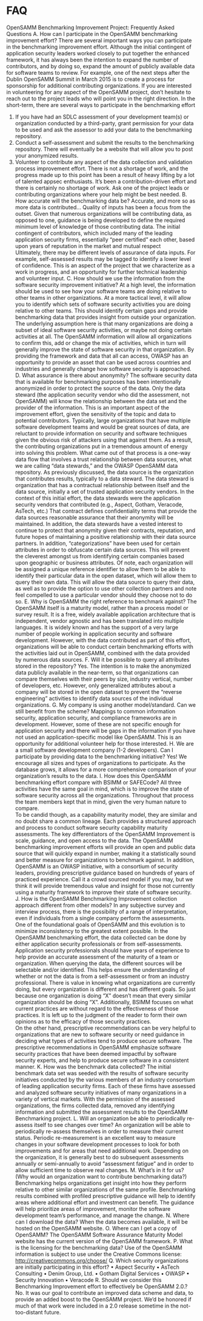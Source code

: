 # FAQ

OpenSAMM Benchmarking Improvement Project:  Frequently Asked QuestionsA.	How can I participate in the OpenSAMM benchmarking improvement effort?There are several important ways you can participate in the benchmarking improvement effort.  Although the initial contingent of application security leaders worked closely to put together the enhanced framework, it has always been the intention to expand the number of contributors, and by doing so, expand the amount of publicly available data for software teams to review.   For example, one of the next steps after the Dublin OpenSAMM Summit in March 2015 is to create a process for sponsorship for additional contributing organizations.  If you are interested in volunteering for any aspect of the OpenSAMM project, don’t hesitate to reach out to the project leads who will point you in the right direction.In the short-term, there are several ways to participate in the benchmarking effort1.	If you have had an SDLC assessment of your development team(s) or organization conducted by a third-party, grant permission for your data to be used and ask the assessor to add your data to the benchmarking repository.2.	Conduct a self-assessment and submit the results to the benchmarking repository.  There will eventually be a website that will allow you to post your anonymized results.3.	Volunteer to contribute any aspect of the data collection and validation process improvement effort.  There is not a shortage of work, and the progress made up to this point has been a result of heavy lifting by a lot of talented appsec enthusiasts. It’s been a contribution-driven effort and there is certainly no shortage of work.  Ask one of the project leads or contributing organizations where your help might be best needed.B.	How accurate will the benchmarking data be?Accurate, and more so as more data is contributed… Quality of inputs has been a focus from the outset.   Given that numerous organizations will be contributing data, as opposed to one, guidance is being developed to define the required minimum level of knowledge of those contributing data.   The initial contingent of contributors, which included many of the leading application security firms, essentially “peer certified” each other, based upon years of reputation in the market and mutual respect  Ultimately, there may be different levels of assurance of data inputs.  For example, self-assessed results may be tagged to identify a lower level of confidence.  This is an aspect of the project that we characterize as a work in progress, and an opportunity for further technical leadership and volunteer input.C.	How should we use the information from the software security improvement initiative?At a high level, the information should be used to see how your software teams are doing relative to other teams in other organizations. At a more tactical level, it will allow you to identify which sets of software security activities you are doing relative to other teams.  This should identify certain gaps and provide benchmarking data that provides insight from outside your organization.   The underlying assumption here is that many organizations are doing a subset of ideal software security activities, or maybe not doing certain activities at all.  The OpenSAMM information will allow all organizations to confirm this, add or change the mix of activities, which in turn will generally improve the state of software security in that organization.   By providing the framework and data that all can access, OWASP has an opportunity to provide an asset that can be used across countries and industries and generally change how software security is approached.D.	What assurance is there about anonymity?The software security data that is available for benchmarking purposes has been intentionally anonymized in order to protect the source of the data.  Only the data steward (the application security vendor who did the assessment, not OpenSAMM) will know the relationship between the data set and the provider of the information.  This is an important aspect of the improvement effort, given the sensitivity of the topic and data to potential contributors.  Typically, large organizations that have multiple software development teams and would be great sources of data, are reluctant to provide information on security and software techniques given the obvious risk of attackers using that against them.As a result, the contributing organizations put in a tremendous amount of energy into solving this problem.  What came out of that process is a one-way data flow that involves a trust  relationship between data sources, what we are calling “data stewards,” and the OWASP OpenSAMM data repository.   As previously discussed, the data source is the organization that contributes results, typically to a data steward.  The data steward is organization that has a contractual relationship between itself and the data source, initially a set of trusted application security vendors.  In the context of this initial effort, the data stewards were the application security vendors that contributed (e.g., Aspect, Gotham, Veracode, AsTech, etc.)  That contract defines confidentiality terms that provide the data sources reasonable assurance that their anonymity will be maintained.   In addition, the data stewards have a vested interest to continue to protect that anonymity given their contracts, reputation, and future hopes of maintaining a positive relationship with their data source partners.In addition, “categorizations” have been used for certain attributes in order to obfuscate certain data sources.  This will prevent the cleverest amongst us from identifying certain companies based upon geographic or business attributes.  Of note, each organization will be assigned a unique reference identifier to allow them to be able to identify their particular data in the open dataset, which will allow them to query their own data.  This will allow the data source to query their data, as well as to provide the option to use other collection partners and note feel compelled to use a particular vendor should they choose not to do so.E.	Why is OpenSAMM the right reference to benchmark against?The OpenSAMM itself is a maturity model, rather than a process model or survey result. It is a free, widely available application architecture that is independent, vendor agnostic and has been translated into multiple languages. It is widely known and has the support of a very large number of people working in application security and software development. However, with the data contributed as part of this effort, organizations will be able to conduct certain benchmarking efforts with the activities laid out in OpenSAMM, combined with the data provided by numerous data sources.F.	Will it be possible to query all attributes stored in the repository?Yes. The intention is to make the anonymized data publicly available in the near-term, so that organizations can compare themselves with their peers by size, industry vertical, number of developers, etc. However, only generalized attributes about a company will be stored in the open dataset to prevent the “reverse engineering” activities to identify data sources of the individual organizations. G.	My company is using another model/standard. Can we still benefit from the scheme?Mappings to common information security, application security, and compliance frameworks are in development. However, some of these are not specific enough for application security and there will be gaps in the information if you have not used an application-specific model like OpenSAMM.  This is an opportunity for additional volunteer help for those interested.H.	We are a small software development company (1-2 developers).  Can I participate by providing data to the benchmarking initiative?Yes!  We encourage all sizes and types of organizations to participate.  As the database grows, it allows for a more comprehensive comparison of your organization’s results to the data.I.	How does this OpenSAMM benchmarking effort compare with BSIMM or SAFECode?All three activities have the same goal in mind, which is to improve the state of software security across all the organizations.  Throughout that process the team members kept that in mind, given the very human nature to compare.  To be candid though, as a capability maturity model, they are similar and no doubt share a common lineage.   Each provides a structured approach and process to conduct software security capability maturity assessments.  The key differentiators of the OpenSAMM Improvement is scale, guidance, and open access to the data.   The OpenSAMM benchmarking improvement efforts will provide an open and public data source that will quickly expand in number, making it a statistically sound and better measure for organizations to benchmark against.  In addition, OpenSAMM is an OWASP initiative, with a consortium of security leaders, providing prescriptive guidance based on hundreds of years of practiced experience.   Call it a crowd sourced model if you may, but we think it will provide tremendous value and insight for those not currently using a maturity framework to improve their state of software security.J.	How is the OpenSAMM Benchmarking Improvement collection approach different from other models?In any subjective survey and interview process, there is the possibility of a range of interpretation, even if individuals from a single company perform the assessments.  One of the foundational goals of OpenSAMM and this evolution is to minimize inconsistency to the greatest extent possible.In the OpenSAMM benchmarking effort, the data collected can be done by either application security professionals or from self-assessments. Application security professionals should have years of experience to help provide an accurate assessment of the maturity of a team or organization. When querying the data, the different sources will be selectable and/or identified. This helps ensure the understanding of whether or not the data is from a self-assessment or from an industry professional.There is value in knowing what organizations are currently doing, but every organization is different and has different goals.  So just because one organization is doing “X” doesn’t mean that every similar organization should be doing “X”.  Additionally, BSIMM focuses on what current practices are without regard to the effectiveness of those practices.  It is left up to the judgment of the reader to form their own opinions as to the efficacy of those security practices.  On the other hand, prescriptive recommendations can be very helpful to organizations that are new to software security or need guidance in deciding what types of activities tend to produce secure software.  The prescriptive recommendations in OpenSAMM emphasize software security practices that have been deemed impactful by software security experts, and help to produce secure software in a consistent manner.K.	How was the benchmark data collected?The initial benchmark data set was seeded with the results of software security initiatives conducted by the various members of an industry consortium of leading application security firms.  Each of these firms have assessed and analyzed software security initiatives of many organizations in a variety of vertical markets.  With the permission of the assessed organizations, the firms collected data, removed any identifying information and submitted the assessment results to the OpenSAMM Benchmarking project.L.	Will an organization be able to periodically re-assess itself to see changes over time?An organization will be able to periodically re-assess themselves in order to measure their current status.  Periodic re-measurement is an excellent way to measure changes in your software development processes to look for both improvements and for areas that need additional work.  Depending on the organization, it is generally best to do subsequent assessments annually or semi-annually to avoid “assessment fatigue” and in order to allow sufficient time to observe real changes.M.	What’s in it for us? (Why would an organization want to contribute benchmarking data?) Benchmarking helps organizations get insight into how they perform relative to other similar organizations of the same profile.  Benchmarking results combined with profiled prescriptive guidance will help to identify areas where additional effort and investment can benefit. The guidance will help prioritize areas of improvement, monitor the software development team’s performance, and manage the change.N.	Where can I download the data?When the data becomes available, it will be hosted on the OpenSAMM website.O.	Where can I get a copy of OpenSAMM?The OpenSAMM Software Assurance Maturity Model website has the current version of the OpenSAMM framework.P.	What is the licensing for the benchmarking data?Use of the OpenSAMM information is subject to use under the Creative Commons license: http://creativecommons.org/choose/Q.	Which security organizations are initially participating in this effort?•	Aspect Security•	AsTech Consulting•	Denim Group, Ltd. •	Gotham Digital Services•	OWASP•	Security Innovation•	VeracodeR.	Should we consider this Benchmarking Improvement effort to effectively be OpenSAMM 2.0.?No.  It was our goal to contribute an improved data scheme and data, to provide an added boost to the OpenSAMM project.  We’d be honored if much of that work were included in a 2.0 release sometime in the not-too-distant future.